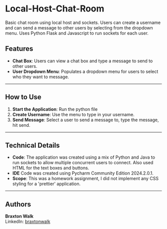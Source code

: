 # Local-Host-Chat-Room
Basic chat room using local host and sockets. Users can create a username and can send a message to other users by selecting from the dropdown menu. Uses Python Flask and Javascript to run sockets for each user.

## Features  
- **Chat Box**: Users can view a chat box and type a message to send to other users. 
- **User Dropdown Menu**: Populates a dropdown menu for users to select who they want to message.

---

## How to Use  

1. **Start the Application**: Run the python file
2. **Create Username**: Use the menu to type in your username.  
3. **Send Message**: Select a user to send a message to, type the message, hit send.  

---

## Technical Details  

- **Code**: The application was created using a mix of Python and Java to run sockets to allow multiple concurrent users to connect. Also used HTML for the text boxes and buttons.
- **IDE** Code was created using Pycharm Community Edition 2024.2.0.1.
- **Scope**: This was a homework assignment, I did not implement any CSS styling for a 'prettier' application.

---

## Authors  

**Braxton Walk**  
LinkedIn: [braxtonwalk](https://www.linkedin.com/in/braxtonwalk/) 
